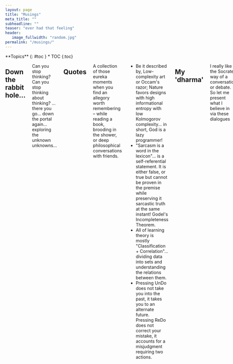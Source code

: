 ```yaml
---
layout: page
title: "Musings"
meta_title: ""
subheadline: ""
teaser: "ever had that feeling"
header:
   image_fullwidth: "random.jpg"
permalink: "/musings/"
---
```


<div class="row">
<div class="medium-8 medium-push-0 columns" markdown="1">
<div class="panel radius" markdown="1">
**Topics**
{: #toc }
*  TOC
{:toc}
</div>
</div><!-- /.medium-4.columns -->



<div class="medium-12 medium-pull-0 columns" markdown="1">

## Down the rabbit hole...
Can you stop thinking? Can you stop thinking about thinking? ... there you go... down the portal again... exploring the unknown unknowns...

## Quotes

A collection of those eureka moments when you find an allegory worth remembering – while reading a book, brooding in the shower, or deep philosophical conversations with friends.
* Be it described by, Low-complexity art or Occam's razor; Nature favors designs with high informational entropy with low Kolmogorov complexity... in short, God is a lazy programmer!
* "Sarcasm is a word in the lexicon"... is a self-referential statement. It is either false, or true but cannot be proven in the premise while preserving it sarcastic truth at the same instant! Godel's Incompleteness Theorem.
* All of learning theory is mostly "Classification + Correlation"... dividing data into sets and understanding the relations between them.
* Pressing UnDo does not take you into the past, it takes you to an alternate future. Pressing ReDo does not correct your mistake, it accounts for a misjudgment requiring two actions.

## My 'dharma'

I really like the Socrates way of a conversation or debate. So let me present what I believe in via these dialogues

### God and Mayonnaise

T: What are your views about god?
A: I don't think god is necessary. Yes, organised religion was necessary to guide people to morality. But in the current era of science; god is an added burden, a deviation from Occam's razor.
T: I would argue that god is Occam's razor. Believing in an omnipotent god resolves all problems. But, let's keep that aside for a while and assume that god is not necessary. But so is mayonnaise. But mayonnaise exists. There are no many things that you do not believe is necessary, or do not even know that it exist - but in reality, they do exist. How does that change the reality of its existance.
A: Yes, I do not know that mayonnaise brand americans use; that does not refute its existance. But, it is possible to totally live without mayonnaise. Removing mayonnaise from the equation of human civilization will not threaten the existence of the universe.
T: Some mayo based dishes would fail to exist then. But the non-existance of mayo to you does not mean it doesn't exist.
A: Yes. So mayo is known by more people, validating its existance. That is what give mayo its existance.
T: Atleast 1 person in the World believes that god exist. Does that mean there is god.
A: No. A mojority believing in something, or an individual believeing in something does not make it real. The difference between mayo is it can be sensed, experimented and physically tangibly manipulated by other human beings in the same way.
T: So is it with god. Theists agree how they experience god.
A: But so are dreams. That brings us to the dream agruement. Both mayo and god generates electrical signals in the neurons. Both dream and reality does. Why is one more real and another is fiction. Dreams are real in my arguement. Dreams are fragments of real thought caused by neural impulsed. They are as real as thinking of the notion of a god. Both creates realisitic signals. But just as we agree on dreams being just thoughts and not occuring in the physical world, so are divine miracles.
T: How do you distinguish that the mayo taste is physical while the dream of mayo is not?
A: Sensor fusion? In dreams, the starting sensor data is missing. We dont remeber the exact sight, smell or taste; we directly experience the mayo. In the reality, the low level sensor data is also accessable. It's not always black or white - under the effect of alcohol sometimes feels like dreamy, because we start to lose reception of the sensor data.
T: So is the feelings like loneliness, boredom, fear, also fake
A: No they are not. They are supported by idle sensor organs, or physical activities, etc.
T: So is god. God is one level meta. Existance of abstract feelings like fear, awe, happiness gives rise to god.
A: I don't mind accepting god as a meta-emotion. But as long as it stays in the category of emotion. Its meta property does not allow it to travel to the real World. It can however influence our emotion, just like emotions affect our actions. E.g. holy wars.
T: Holy wars are organised religion. We are talking about a personal god.
A: Then, as long as we do not believe praying will have a tangible effect.
T: Praying does help us attain peace.
A: I am ok as long as it just affects our emotions; and the emotions indirectly affect our actions. Praying to God does not heal. It gives us the mental courage to cope with the pain.
T: Why is that not necessary according to you?
A: Because, I can invoke the same courage without believing in the existance of a god. I do not need to equate god as a meta-emotion. God CAN be a meta-emotion; a subset of meta-emotions just like sense altering drugs; but it is not the only way. I am ok people deriving strength by believing in God. But I am not ok if they say that the Voyager is still continuing in space due to god's grace.
T: Well, there has been multiple possibilities when the space craft could have failed. Say it surviving means True (T). Thus it's current state is TTTT....n times.... Now, that is a 1 in $2^n$ chance, which is rare. A single False would make it fail.
A: It brings us to the argument of noogenesis. Why are there no aliens; intelligent by design; creationism. Yes, having existence from spontaneous quantum fluctions is an extremenly rare event. But, it is not so rare when put in the perspective of the time scale of the universe. Rather it is the contrary; by Fermi's paradox.
T: So either way, i.e. either only it is us who is created. Why does that not make you feel special? In the infinite complexity of the universe, is imagining an intelligence God like entity capable of creating us so difficult.
A: Aliens creating us and placing us precisely on Earth, listening silently to our prayers and beings vastly more powerful and potent is far easy to imagine logically to me - like Daniken's arguments. But something predating or encompassing the Universe is not.
T: What? If you can have the entropy required for intelligence, the same entropy would have existed in the early universe. The entire universe is atleast as intelligence as all intelligence of Earth put together.
A: Well, that still leaves the possibility that all the intelligence of the early universe got concentrated on Earth. But there is a catch. Intelligence is emergent. Earth did not have intelligent lifeforms in its initial days.
T: Was it embedded somewhere in the chaos?
A: Unlikely. QM allows spontaneous existence of things. There were no uranium or NaCl (needed for neural signals in thought) in the early universe. Deterministic intelligent designs getting conserved over nuclear fission is unlikely.
T: So what is intelligence. Because animals dont believe in gods! Looks like god is the result of complex thought.
A: Agree. Meta-emotion. The notion to understand the physical world gives rise to calculus or gods. It is like the renormalization factor to things we cannot explain so that everything sums up.
T: But that again brings us to what is real. Calculus is real. God is not according to you. How do you make the distinction. Both calculus and god solves problems humanity faces. Both are agreed upon by multiple factions.
A: Calculus is not real. It is a tool to make our lives easy; an approximation that helps us to calculate impossible things. Just like god.
T: Why shouldnt both be allowed to exist?
A: No problem in god existing. I am just suggesting an alternate method of solving the problem. In which one doesn't believe in a deus ex.
T: So does god exist?
A: I submit, the problem of god existing is not provable; just like the existance of infinity. No one has seen or experience infinity. It is not necessary, at the same time; knowing its capability and limitation is. Since it is not provable, discussing its real existance is beyond my scope.

## Fascinating Fiction
* Swastika - The Gateway To Time Travel
* Om - The Principal Syllable
* Area 51 - The Mystery Military Base
* Mathemagical Blackholes and Phi - The Elegance
* Biorhythm - How It Works
* God's Arrival - Kingdom of Heaven
* Aliens and Gods - Story of Niburu
* Magnetic Anti-gravity - Levitation
* Yang-Yin - Balance In Nature
* Ankh, Djed, Was - Egyptian Symbolism
* Panchbhutas - The Five Elements
* 11:11 Phenomenon - Guardian Angels
* Carbon - The Compounds of Life
* The 3 Secrets - Wonders of the World
* Predicting the future - Nostradamus to Paul The Octopus
* Mind waves - An unexplored force
* Deja Vu - Souls and Time revisited
* Puspakh Ratha and UFOs - A flying timeline 
* Fractals - From Here To Infinity
* Bionics and Hormones - Immortality In Our Grasp
* Augmented Reality - Alice In Wonderland
* The Tsangpo Gorge - The Hidden Cavern
* Göbekli Tepe - The History Of Man
* Mount Meru and Senai - Knocking On Heaven's Door
* Ark of Covenant - King Solomon's Mines
* Rama Setu - Mythology And History Mingles
* The Knights Templar - Preserving Bloodline
* Nicholas Roerich -  The Chintamani Stone's Power
* Dwarka - The Lost City
* Lucid Dreaming - Controlling The Demon
* DNA Memory - The Next Big Leap
* Space Elevators - Rail-guns For Low-cost Satellite Launch
* Aerogel and Carbon Nanotubes - Replacing Steel And Plastic

... so this is the place where I collect my ideas for future blog posts
